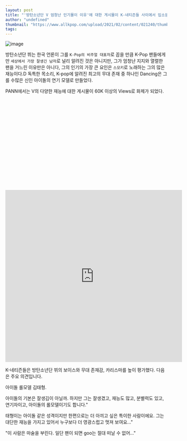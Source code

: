 ```yaml
---
layout: post
title: "'방탄소년단 V 엄청난 인기몰이 이유'에 대한 게시물이 K-네티즌들 사이에서 입소문을 탔다."
author: "undefined"
thumbnail: "https://www.allkpop.com/upload/2021/02/content/021240/thumb/1612287616-img-20210202-183909.jpg"
tags: 
---
```



![image](https://www.allkpop.com/upload/2021/02/content/021240/1612287616-img-20210202-183909.jpg)

방탄소년단 뷔는 한국 언론이 그를 `K-Pop의 비주얼 대표자`로 꼽을 만큼 K-Pop 팬들에게만 `세상에서 가장 잘생긴 남자`로 널리 알려진 것은 아니지만, 그가 엄청난 지지와 열렬한 팬을 거느린 이유만은 아니다, 그의 인기의 가장 큰 요인은 `스모키`로 노래하는 그의 많은 재능이다.D 독특한 목소리, K-pop에 알려진 최고의 무대 존재 중 하나인 Dancing은 그를 수많은 신인 아이돌의 연기 모델로 만들었다.

PANN에서는 V의 다양한 재능에 대한 게시물이 60K 이상의 Views로 화제가 되었다.


<div class="video_wrapper" style="padding-top: 56.25%;">
    <iframe id="twitter-widget-0" scrolling="no" frameborder="0" allowtransparency="true" allowfullscreen="true" class="" style="position: static; visibility: visible; width: 550px; height: 535px; display: block; flex-grow: 1;" title="Twitter Tweet" src="https://platform.twitter.com/embed/index.html?creatorScreenName=allkpop&amp;dnt=false&amp;embedId=twitter-widget-0&amp;frame=false&amp;hideCard=false&amp;hideThread=false&amp;id=1356634816842588161&amp;lang=en&amp;origin=https%3A%2F%2Fwww.allkpop.com%2Farticle%2F2021%2F02%2Fa-post-about-reasons-behind-bts-v-immense-popularity-went-viral-among-k-netizens&amp;siteScreenName=allkpop&amp;theme=light&amp;widgetsVersion=ed20a2b%3A1601588405575&amp;width=550px" data-tweet-id="1356634816842588161"></iframe>
</div>


K-네티즌들은 방탄소년단 뷔의 보이스와 무대 존재감, 카리스마를 높이 평가했다. 다음은 주요 의견입니다.

아이돌 롤모델 김태형.

아이돌의 기본은 잘생김이 아닐까. 하지만 그는 잘생겼고, 재능도 많고, 분별력도 있고, 연기자이고, 아이돌의 롤모델이기도 합니다."

태형이는 아이돌 같은 성격이지만 한편으로는 더 아끼고 싶은 특이한 사람이에요. 그는 대단한 재능을 가지고 있어서 누구보다 더 영광스럽고 멋져 보여요…"

"이 사람은 마술을 부린다. 일단 팬이 되면 goo는 절대 떠날 수 없어…"